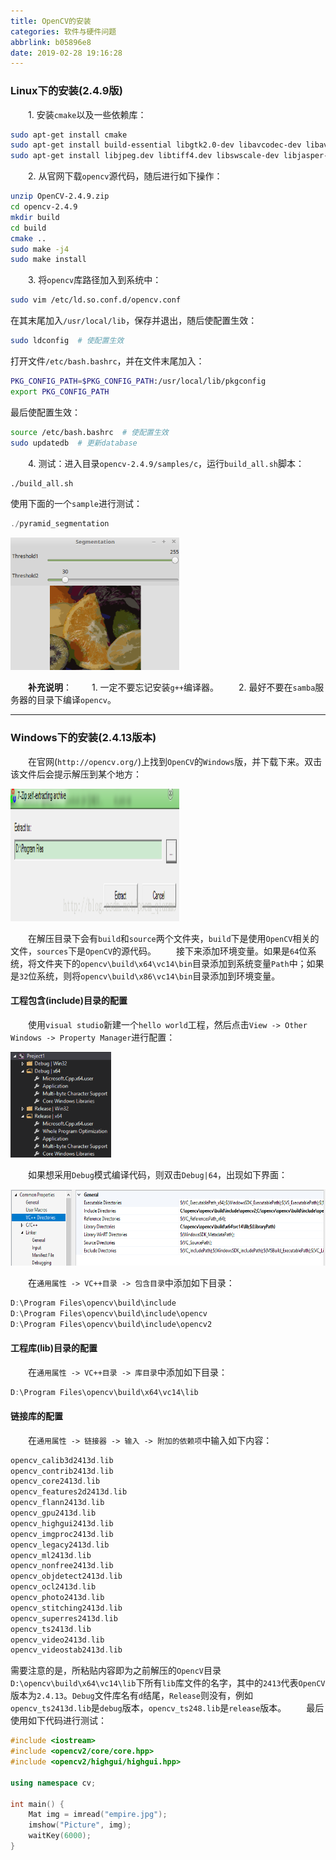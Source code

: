 ```yaml
---
title: OpenCV的安装
categories: 软件与硬件问题
abbrlink: b05896e8
date: 2019-02-28 19:16:28
---
```

### Linux下的安装(2.4.9版)

&emsp;&emsp;1. 安装`cmake`以及一些依赖库：

``` bash
sudo apt-get install cmake
sudo apt-get install build-essential libgtk2.0-dev libavcodec-dev libavformat-dev
sudo apt-get install libjpeg.dev libtiff4.dev libswscale-dev libjasper-dev
```

&emsp;&emsp;2. 从官网下载`opencv`源代码，随后进行如下操作：

``` bash
unzip OpenCV-2.4.9.zip
cd opencv-2.4.9
mkdir build
cd build
cmake ..
sudo make -j4
sudo make install
```

&emsp;&emsp;3. 将`opencv`库路径加入到系统中：

``` bash
sudo vim /etc/ld.so.conf.d/opencv.conf
```

在其末尾加入`/usr/local/lib`，保存并退出，随后使配置生效：

``` bash
sudo ldconfig  # 使配置生效
```

打开文件`/etc/bash.bashrc`，并在文件末尾加入：

``` bash
PKG_CONFIG_PATH=$PKG_CONFIG_PATH:/usr/local/lib/pkgconfig
export PKG_CONFIG_PATH
```

最后使配置生效：

``` bash
source /etc/bash.bashrc  # 使配置生效
sudo updatedb  # 更新database
```

&emsp;&emsp;4. 测试：进入目录`opencv-2.4.9/samples/c`，运行`build_all.sh`脚本：

``` bash
./build_all.sh
```

使用下面的一个`sample`进行测试：

``` cpp
./pyramid_segmentation
```

<img src="./OpenCV的安装/1.png" height="212" width="270">

&emsp;&emsp;**补充说明**：
&emsp;&emsp;1. 一定不要忘记安装`g++`编译器。
&emsp;&emsp;2. 最好不要在`samba`服务器的目录下编译`opencv`。

---

### Windows下的安装(2.4.13版本)

&emsp;&emsp;在官网(`http://opencv.org/`)上找到`OpenCV`的`Windows`版，并下载下来。双击该文件后会提示解压到某个地方：

<img src="./OpenCV的安装/2.png" height="212" width="270">

&emsp;&emsp;在解压目录下会有`build`和`source`两个文件夹，`build`下是使用`OpenCV`相关的文件，`sources`下是`OpenCV`的源代码。
&emsp;&emsp;接下来添加环境变量。如果是`64`位系统，将文件夹下的`opencv\build\x64\vc14\bin`目录添加到系统变量`Path`中；如果是`32`位系统，则将`opencv\build\x86\vc14\bin`目录添加到环境变量。

#### 工程包含(include)目录的配置

&emsp;&emsp;使用`visual studio`新建一个`hello world`工程，然后点击`View -> Other Windows -> Property Manager`进行配置：

<img src="./OpenCV的安装/3.png" height="169" width="161">

&emsp;&emsp;如果想采用`Debug`模式编译代码，则双击`Debug|64`，出现如下界面：

<img src="./OpenCV的安装/4.png" height="122" width="644">

&emsp;&emsp;在`通用属性 -> VC++目录 -> 包含目录`中添加如下目录：

``` cpp
D:\Program Files\opencv\build\include
D:\Program Files\opencv\build\include\opencv
D:\Program Files\opencv\build\include\opencv2
```

#### 工程库(lib)目录的配置

&emsp;&emsp;在`通用属性 -> VC++目录 -> 库目录`中添加如下目录：

``` cpp
D:\Program Files\opencv\build\x64\vc14\lib
```

#### 链接库的配置

&emsp;&emsp;在`通用属性 -> 链接器 -> 输入 -> 附加的依赖项`中输入如下内容：

``` cpp
opencv_calib3d2413d.lib
opencv_contrib2413d.lib
opencv_core2413d.lib
opencv_features2d2413d.lib
opencv_flann2413d.lib
opencv_gpu2413d.lib
opencv_highgui2413d.lib
opencv_imgproc2413d.lib
opencv_legacy2413d.lib
opencv_ml2413d.lib
opencv_nonfree2413d.lib
opencv_objdetect2413d.lib
opencv_ocl2413d.lib
opencv_photo2413d.lib
opencv_stitching2413d.lib
opencv_superres2413d.lib
opencv_ts2413d.lib
opencv_video2413d.lib
opencv_videostab2413d.lib
```

需要注意的是，所粘贴内容即为之前解压的`OpencV`目录`D:\opencv\build\x64\vc14\lib`下所有`lib`库文件的名字，其中的`2413`代表`OpenCV`版本为`2.4.13`。`Debug`文件库名有`d`结尾，`Release`则没有，例如`opencv_ts2413d.lib`是`debug`版本，`opencv_ts248.lib`是`release`版本。
&emsp;&emsp;最后使用如下代码进行测试：

``` cpp
#include <iostream>
#include <opencv2/core/core.hpp>
#include <opencv2/highgui/highgui.hpp>
​
using namespace cv;
​
int main() {
    Mat img = imread("empire.jpg");
    imshow("Picture", img);
    waitKey(6000);
}
```